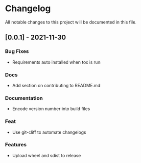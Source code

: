# Changelog

All notable changes to this project will be documented in this file.

## [0.0.1] - 2021-11-30

### Bug Fixes

- Requirements auto installed when tox is run

### Docs

- Add section on contributing to README.md

### Documentation

- Encode version number into build files

### Feat

- Use git-cliff to automate changelogs

### Features

- Upload wheel and sdist to release

<!-- generated by git-cliff -->
